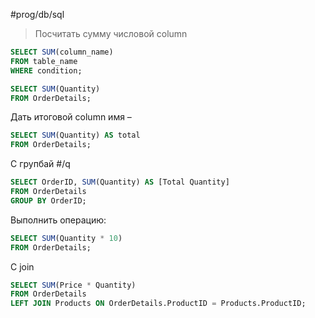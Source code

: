 #prog/db/sql 

> Посчитать сумму числовой column 

```sql
SELECT SUM(column_name)
FROM table_name
WHERE condition;
```
```sql
SELECT SUM(Quantity)  
FROM OrderDetails;
```

Дать итоговой column имя –
```sql
SELECT SUM(Quantity) AS total  
FROM OrderDetails;
```

C групбай #/q 

```sql
SELECT OrderID, SUM(Quantity) AS [Total Quantity]  
FROM OrderDetails  
GROUP BY OrderID;
```

Выполнить операцию:
```sql
SELECT SUM(Quantity * 10)  
FROM OrderDetails;
```

С join
```sql
SELECT SUM(Price * Quantity)  
FROM OrderDetails  
LEFT JOIN Products ON OrderDetails.ProductID = Products.ProductID;
```
